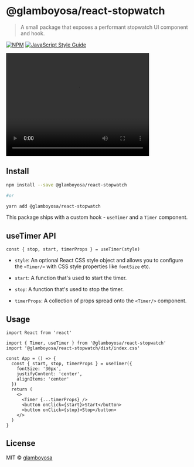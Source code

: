 # @glamboyosa/react-stopwatch

> A small package that exposes a performant stopwatch UI component and hook.

[![NPM](https://img.shields.io/npm/v/@glamboyosa/react-stopwatch.svg)](https://www.npmjs.com/package/@glamboyosa/react-stopwatch) [![JavaScript Style Guide](https://img.shields.io/badge/code_style-standard-brightgreen.svg)](https://standardjs.com)

<video width="390" height="280" controls>
  <source src="./readme-assets/demo.mov" type="video/mp4">
</video>

## Install

```bash
npm install --save @glamboyosa/react-stopwatch

#or

yarn add @glamboyosa/react-stopwatch
```

This package ships with a custom hook - `useTimer` and a `Timer` component.

## useTimer API

```tsx
const { stop, start, timerProps } = useTimer(style)
```

- `style`: An optional React CSS style object and allows you to configure the `<Timer/>` with CSS style properties like `fontSize` etc.

- `start`: A function that's used to start the timer.

- `stop`: A function that's used to stop the timer.

- `timerProps`: A collection of props spread onto the `<Timer/>` component.

## Usage

```tsx
import React from 'react'

import { Timer, useTimer } from '@glamboyosa/react-stopwatch'
import '@glamboyosa/react-stopwatch/dist/index.css'

const App = () => {
  const { start, stop, timerProps } = useTimer({
    fontSize: '30px',
    justifyContent: 'center',
    alignItems: 'center'
  })
  return (
    <>
      <Timer {...timerProps} />
      <button onClick={start}>Start</button>
      <button onClick={stop}>Stop</button>
    </>
  )
}
```

## License

MIT © [glamboyosa](https://github.com/glamboyosa)
